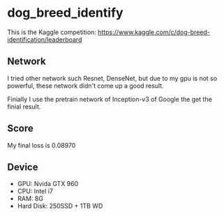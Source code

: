 # dog_breed_identify
This is the Kaggle competition: https://www.kaggle.com/c/dog-breed-identification/leaderboard
## Network
I tried other network such Resnet, DenseNet, but due to my gpu is not so powerful, these network didn't come up a good result. 

Finially I use the pretrain network of Inception-v3 of Google the get the finial result.

## Score
My final loss is 0.08970

## Device
* GPU: Nvida GTX 960
* CPU: Intel i7
* RAM: 8G
* Hard Disk: 250SSD + 1TB WD

